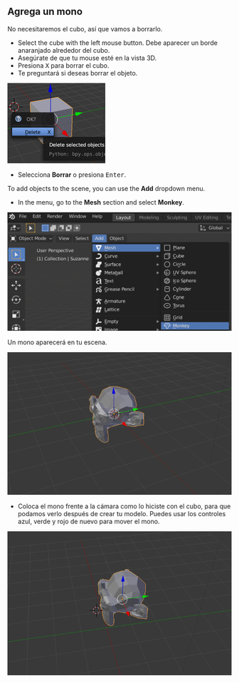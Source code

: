 ## Agrega un mono

No necesitaremos el cubo, así que vamos a borrarlo.

+ Select the cube with the left mouse button. Debe aparecer un borde anaranjado alrededor del cubo.
+ Asegúrate de que tu mouse esté en la vista 3D.
+ Presiona <kbd>X</kbd> para borrar el cubo.
+ Te preguntará si deseas borrar el objeto.

![Borra un objeto](images/delete-object.png)

+ Selecciona **Borrar** o presiona <kbd>Enter</kbd>.

To add objects to the scene, you can use the **Add** dropdown menu.

+ In the menu, go to the **Mesh** section and select **Monkey**.

![Seleccionar un mono](images/select-monkey.png)

Un mono aparecerá en tu escena.

![Aparece un mono](images/monkey-appears.png)

+ Coloca el mono frente a la cámara como lo hiciste con el cubo, para que podamos verlo después de crear tu modelo. Puedes usar los controles azul, verde y rojo de nuevo para mover el mono.

![Posiciona la cámara](images/camera-monkey.png)